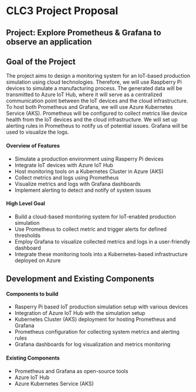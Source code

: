 # CLC3 Project Proposal

## Project: Explore Prometheus & Grafana to observe an application

## Goal of the Project

The project aims to design a monitoring system for an IoT-based production simulation using cloud technologies. Therefore, we will use Raspberry Pi devices to simulate a manufacturing process. The generated data will be transmitted to Azure IoT Hub, where it will serve as a centralized communication point between the IoT devices and the cloud infrastructure. To host both Prometheus and Grafana, we will use Azure Kubernetes Service (AKS). Prometheus will be configured to collect metrics like device health from the IoT devices and the cloud infrastructure. We will set up alerting rules in Prometheus to notify us of potential issues. Grafana will be used to visualize the logs.

#### Overview of Features

- Simulate a production environment using Rasperry Pi devices
- Integrate IoT devices with Azure IoT Hub
- Host monitoring tools on a Kubernetes Cluster in Azure (AKS)
- Collect metrics and logs using Prometheus
- Visualize metrics and logs with Grafana dashboards
- Implement alerting to detect and notify of system issues


#### High Level Goal

- Build a cloud-based monitoring system for IoT-enabled production simulation
- Use Prometheus to collect metric and trigger alerts for defined thresholds
- Employ Grafana to visualize collected metrics and logs in a user-friendly dashboard
- Integrate these monitoring tools into a Kubernetes-based infrastructure deployed on Azure

## Development and Existing Components

#### Components to build

- Rasperry Pi based IoT production simulation setup with various devices
- Integration of Azure IoT Hub with the simulation setup
- Kubernetes Cluster (AKS) deployment for hosting Prometheus and Grafana
- Prometheus configuration for collecting system metrics and alerting rules
- Grafana dashboards for log visualization and metrics monitoring

#### Existing Components

- Prometheus and Grafana as open-source tools
- Azure IoT Hub
- Azure Kubernetes Service (AKS)


